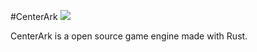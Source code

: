 #CenterArk
<img src="https://img.shields.io/badge/Rust-FFF?style=for-the-badge&logo=rust&logoColor=black" /> 

CenterArk is a open source game engine made with Rust.